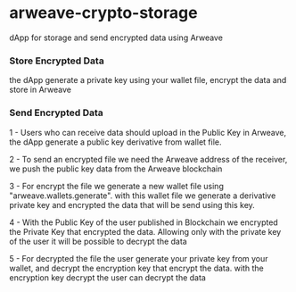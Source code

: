 # arweave-crypto-storage
dApp for storage and send encrypted data using Arweave


### Store Encrypted Data
the dApp generate a private key using your wallet file, encrypt the data and store in Arweave

### Send Encrypted Data
1 - Users who can receive data should upload in the Public Key in Arweave, the dApp generate a public key derivative from wallet file.

2 - To send an encrypted file we need the Arweave address of the receiver, we push the public key data from the Arweave blockchain

3 - For encrypt the file we generate a new wallet file using "arweave.wallets.generate". with this wallet file we generate a derivative private key and encrypted the data that will be send using this key. 

4 - With the Public Key of the user published in Blockchain we encrypted the Private Key that encrypted the data. Allowing only with the private key of the user it will be possible to decrypt the data

5 - For decrypted the file the user generate your private key from your wallet, and decrypt the encryption key that encrypt the data. with the encryption key decrypt the user can decrypt the data
